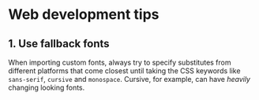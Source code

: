 ---
---

# Web development tips

## 1. Use fallback fonts

When importing custom fonts, always try to specify substitutes from different platforms that come closest until taking the CSS keywords like `sans-serif`, `cursive` and `monospace`. Cursive, for example, can have *heavily* changing looking fonts.